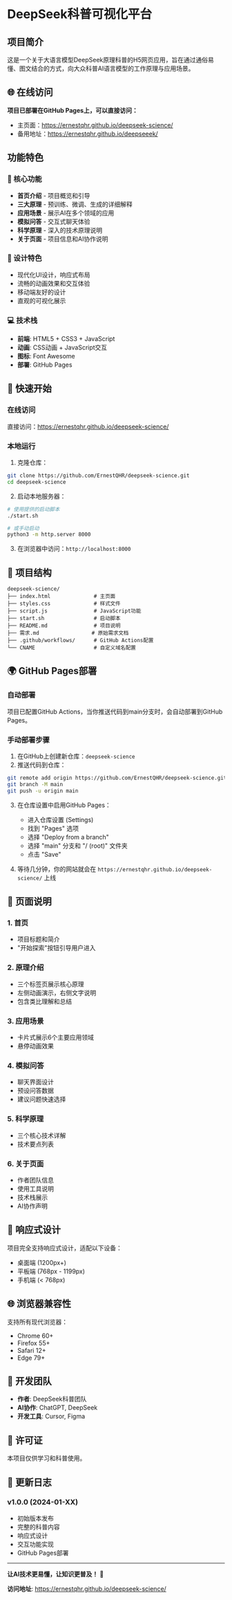 # DeepSeek科普可视化平台

## 项目简介

这是一个关于大语言模型DeepSeek原理科普的H5网页应用，旨在通过通俗易懂、图文结合的方式，向大众科普AI语言模型的工作原理与应用场景。

## 🌐 在线访问

**项目已部署在GitHub Pages上，可以直接访问：**
- 主页面：https://ernestqhr.github.io/deepseek-science/
- 备用地址：https://ernestqhr.github.io/deepseeek/

## 功能特色

### 🎯 核心功能
- **首页介绍** - 项目概览和引导
- **三大原理** - 预训练、微调、生成的详细解释
- **应用场景** - 展示AI在多个领域的应用
- **模拟问答** - 交互式聊天体验
- **科学原理** - 深入的技术原理说明
- **关于页面** - 项目信息和AI协作说明

### 🎨 设计特色
- 现代化UI设计，响应式布局
- 流畅的动画效果和交互体验
- 移动端友好的设计
- 直观的可视化展示

### 💻 技术栈
- **前端**: HTML5 + CSS3 + JavaScript
- **动画**: CSS动画 + JavaScript交互
- **图标**: Font Awesome
- **部署**: GitHub Pages

## 🚀 快速开始

### 在线访问
直接访问：https://ernestqhr.github.io/deepseek-science/

### 本地运行
1. 克隆仓库：
```bash
git clone https://github.com/ErnestQHR/deepseek-science.git
cd deepseek-science
```

2. 启动本地服务器：
```bash
# 使用提供的启动脚本
./start.sh

# 或手动启动
python3 -m http.server 8000
```

3. 在浏览器中访问：`http://localhost:8000`

## 📁 项目结构

```
deepseek-science/
├── index.html              # 主页面
├── styles.css              # 样式文件
├── script.js               # JavaScript功能
├── start.sh                # 启动脚本
├── README.md               # 项目说明
├── 需求.md                 # 原始需求文档
├── .github/workflows/      # GitHub Actions配置
└── CNAME                   # 自定义域名配置
```

## 🌍 GitHub Pages部署

### 自动部署
项目已配置GitHub Actions，当你推送代码到main分支时，会自动部署到GitHub Pages。

### 手动部署步骤
1. 在GitHub上创建新仓库：`deepseek-science`
2. 推送代码到仓库：
```bash
git remote add origin https://github.com/ErnestQHR/deepseek-science.git
git branch -M main
git push -u origin main
```

3. 在仓库设置中启用GitHub Pages：
   - 进入仓库设置 (Settings)
   - 找到 "Pages" 选项
   - 选择 "Deploy from a branch"
   - 选择 "main" 分支和 "/ (root)" 文件夹
   - 点击 "Save"

4. 等待几分钟，你的网站就会在 `https://ernestqhr.github.io/deepseek-science/` 上线

## 📱 页面说明

### 1. 首页
- 项目标题和简介
- "开始探索"按钮引导用户进入

### 2. 原理介绍
- 三个标签页展示核心原理
- 左侧动画演示，右侧文字说明
- 包含类比理解和总结

### 3. 应用场景
- 卡片式展示6个主要应用领域
- 悬停动画效果

### 4. 模拟问答
- 聊天界面设计
- 预设问答数据
- 建议问题快速选择

### 5. 科学原理
- 三个核心技术详解
- 技术要点列表

### 6. 关于页面
- 作者团队信息
- 使用工具说明
- 技术栈展示
- AI协作声明

## 📱 响应式设计

项目完全支持响应式设计，适配以下设备：
- 桌面端 (1200px+)
- 平板端 (768px - 1199px)
- 手机端 (< 768px)

## 🌐 浏览器兼容性

支持所有现代浏览器：
- Chrome 60+
- Firefox 55+
- Safari 12+
- Edge 79+

## 👥 开发团队

- **作者**: DeepSeek科普团队
- **AI协作**: ChatGPT, DeepSeek
- **开发工具**: Cursor, Figma

## 📄 许可证

本项目仅供学习和科普使用。

## 🔄 更新日志

### v1.0.0 (2024-01-XX)
- 初始版本发布
- 完整的科普内容
- 响应式设计
- 交互功能实现
- GitHub Pages部署

---

**让AI技术更易懂，让知识更普及！** 🚀

**访问地址**: https://ernestqhr.github.io/deepseek-science/ 